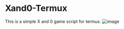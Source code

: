 # Xand0-Termux
This is a simple X and 0 game script for termux. 
![image](https://user-images.githubusercontent.com/32749921/224383147-5ebca281-8522-4893-ac39-fb7c849e40b2.png)
